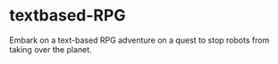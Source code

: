 # textbased-RPG
Embark on a text-based RPG adventure on a quest to stop robots from taking over the planet.
